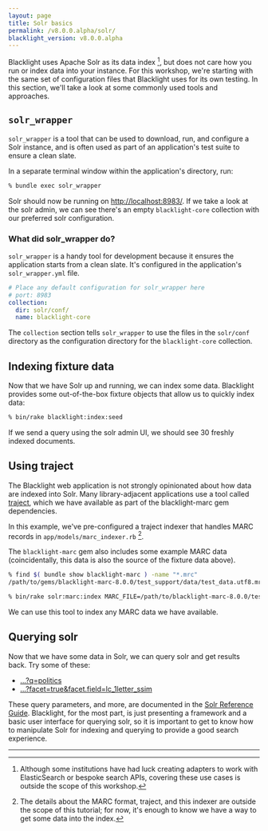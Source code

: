```yaml
---
layout: page
title: Solr basics
permalink: /v8.0.0.alpha/solr/
blacklight_version: v8.0.0.alpha
---
```


Blacklight uses Apache Solr as its data index [^1], but does not care how you run or index data into your instance. For this workshop, we're starting with the same set of configuration files that Blacklight uses for its own testing. In this section, we'll take a look at some commonly used tools and approaches.


## `solr_wrapper`

`solr_wrapper` is a tool that can be used to download, run, and configure a Solr instance, and is often used as part of an application's test suite to ensure a clean slate.

In a separate terminal window within the application's directory, run:
```sh
% bundle exec solr_wrapper
```

Solr should now be running on [http://localhost:8983/](http://localhost:8983/). If we take a look at the solr admin, we can see there's an empty `blacklight-core` collection with our preferred solr configuration.

### What did solr_wrapper do?

`solr_wrapper` is a handy tool for development because it ensures the application starts from a clean slate. It's configured in the application's `solr_wrapper.yml` file.

```yaml
# Place any default configuration for solr_wrapper here
# port: 8983
collection:
  dir: solr/conf/
  name: blacklight-core
```

The `collection` section tells `solr_wrapper` to use the files in the `solr/conf` directory as the configuration directory for the `blacklight-core` collection.

## Indexing fixture data

Now that we have Solr up and running, we can index some data. Blacklight provides some out-of-the-box fixture objects that allow us to quickly index data:

```sh
% bin/rake blacklight:index:seed
```

If we send a query using the solr admin UI, we should see 30 freshly indexed documents.

## Using traject

The Blacklight web application is not strongly opinionated about how data are indexed into Solr. Many library-adjacent applications use a tool called [traject](https://github.com/traject/traject/), which we have available as part of the blacklight-marc gem dependencies.

In this example, we've pre-configured a traject indexer that handles MARC records in `app/models/marc_indexer.rb` [^2].

The `blacklight-marc` gem also includes some example MARC data (coincidentally, this data is also the source of the fixture data above).

```sh
% find $( bundle show blacklight-marc ) -name "*.mrc"
/path/to/gems/blacklight-marc-8.0.0/test_support/data/test_data.utf8.mrc
```

```sh
% bin/rake solr:marc:index MARC_FILE=/path/to/blacklight-marc-8.0.0/test_support/data/test_data.utf8.mrc
```

We can use this tool to index any MARC data we have available.

## Querying solr

Now that we have some data in Solr, we can query solr and get results back. Try some of these:

- [...?q=politics](http://127.0.0.1:8983/solr/blacklight-core/select?q=politics)
- [...?facet=true&facet.field=lc_1letter_ssim](http://127.0.0.1:8983/solr/blacklight-core/select?facet=true&facet.field=lc_1letter_ssim)

These query parameters, and more, are documented in the [Solr Reference Guide](https://lucene.apache.org/solr/guide/latest/overview-of-searching-in-solr.html). Blacklight, for the most part, is just presenting a framework and a basic user interface for querying solr, so it is important to get to know how to manipulate Solr for indexing and querying to provide a good search experience.

<hr />

[^1]: Although some institutions have had luck creating adapters to work with ElasticSearch or bespoke search APIs, covering these use cases is outside the scope of this workshop.
[^2]: The details about the MARC format, traject, and this indexer are outside the scope of this tutorial; for now, it's enough to know we have a way to get some data into the index.
